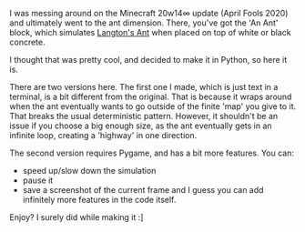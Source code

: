I was messing around on the Minecraft 20w14∞ update (April Fools 2020) and ultimately went to the ant dimension. There, you've got the 'An Ant' block, which simulates [Langton's Ant](https://en.wikipedia.org/wiki/Langton%27s_ant) when placed on top of white or black concrete.

I thought that was pretty cool, and decided to make it in Python, so here it is.

There are two versions here. The first one I made, which is just text in a terminal, is a bit different from the original. That is because it wraps around when the ant eventually wants to go outside of the finite 'map' you give to it. That breaks the usual deterministic pattern. 
However, it shouldn't be an issue if you choose a big enough size, as the ant eventually gets in an infinite loop, creating a 'highway' in one direction.

The second version requires Pygame, and has a bit more features.
You can:
- speed up/slow down the simulation
- pause it
- save a screenshot of the current frame
and I guess you can add infinitely more features in the code itself.

Enjoy? I surely did while making it :]
